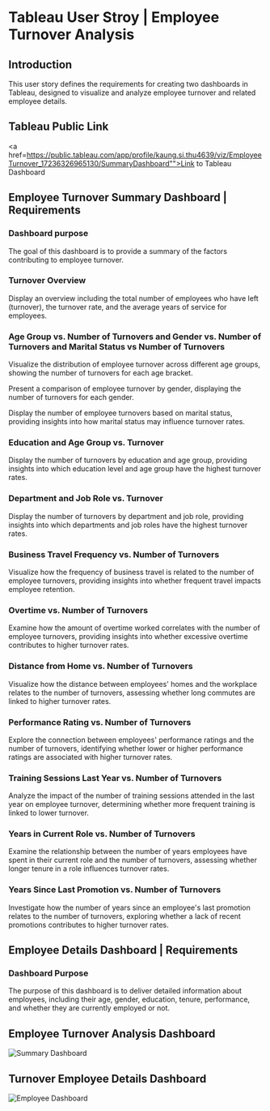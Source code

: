 # Tableau User Stroy | Employee Turnover Analysis

## Introduction 
<p>This user story defines the requirements for creating two dashboards in Tableau, designed to visualize and analyze employee turnover and related employee details.</p>

## Tableau Public Link
<a href=https://public.tableau.com/app/profile/kaung.si.thu4639/viz/EmployeeTurnover_17236326965130/SummaryDashboard"">Link to Tableau Dashboard</a>

## Employee Turnover Summary Dashboard | Requirements

### Dashboard purpose
<p>The goal of this dashboard is to provide a summary of the factors contributing to employee turnover.</p>

### Turnover Overview
<p>Display an overview including the total number of employees who have left (turnover), the turnover rate, and the average years of service for employees.</p>

### Age Group vs. Number of Turnovers and Gender vs. Number of Turnovers and Marital Status vs Number of Turnovers
<p>Visualize the distribution of employee turnover across different age groups, showing the number of turnovers for each age bracket.</p>
<p>Present a comparison of employee turnover by gender, displaying the number of turnovers for each gender.</p>
<p>Display the number of employee turnovers based on marital status, providing insights into how marital status may influence turnover rates.</p>

### Education and Age Group vs. Turnover
<p>Display the number of turnovers by education and age group, providing insights into which education level and age group have the highest turnover rates.</p>

### Department and Job Role vs. Turnover
<p>Display the number of turnovers by department and job role, providing insights into which departments and job roles have the highest turnover rates.</p>

### Business Travel Frequency vs. Number of Turnovers
<p>Visualize how the frequency of business travel is related to the number of employee turnovers, providing insights into whether frequent travel impacts employee retention.</p>

### Overtime vs. Number of Turnovers
<p>Examine how the amount of overtime worked correlates with the number of employee turnovers, providing insights into whether excessive overtime contributes to higher turnover rates.</p>

### Distance from Home vs. Number of Turnovers
<p>Visualize how the distance between employees' homes and the workplace relates to the number of turnovers, assessing whether long commutes are linked to higher turnover rates.</p>

### Performance Rating vs. Number of Turnovers
<p>Explore the connection between employees' performance ratings and the number of turnovers, identifying whether lower or higher performance ratings are associated with higher turnover rates.</p>

### Training Sessions Last Year vs. Number of Turnovers
<p>Analyze the impact of the number of training sessions attended in the last year on employee turnover, determining whether more frequent training is linked to lower turnover.</p>

### Years in Current Role vs. Number of Turnovers
<p>Examine the relationship between the number of years employees have spent in their current role and the number of turnovers, assessing whether longer tenure in a role influences turnover rates.</p>

### Years Since Last Promotion vs. Number of Turnovers
<p>Investigate how the number of years since an employee's last promotion relates to the number of turnovers, exploring whether a lack of recent promotions contributes to higher turnover rates.</p>

## Employee Details Dashboard | Requirements

### Dashboard Purpose
<p>The purpose of this dashboard is to deliver detailed information about employees, including their age, gender, education, tenure, performance, and whether they are currently employed or not.</p>

## Employee Turnover Analysis Dashboard 
![Summary Dashboard](https://github.com/user-attachments/assets/af18dff3-ee19-4cb6-bbb0-fb5fc596f61d)

## Turnover Employee Details Dashboard
![Employee Dashboard](https://github.com/user-attachments/assets/29f3c820-3b9c-45f4-bea2-de4a8f3554f2)








